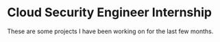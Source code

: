 # Cloud Security Engineer Internship
These are some projects I have been working on for the last few months.
